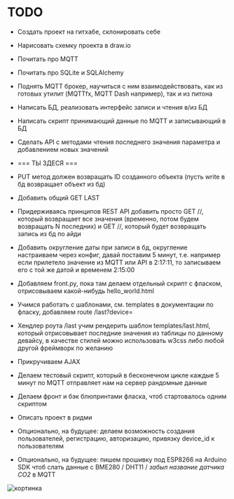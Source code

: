 # TODO

- Создать проект на гитхабе, склонировать себе
- Нарисовать схемку проекта в draw.io
- Почитать про MQTT
- Почитать про SQLite и SQLAlchemy
- Поднять MQTT брокер, научиться с ним взаимодействовать, как из готовых утилит (MQTTfx, MQTT Dash например), так и из питона
- Написать БД, реализовать интерфейс записи и чтения в/из БД
- Написать скрипт принимающий данные по MQTT и записывающий в БД
- Сделать API с методами чтения последнего значения параметра и добавлением новых значений
- === ТЫ ЗДЕСЯ ===
- PUT метод должен возвращать ID созданного объекта (пусть write в бд возвращает объект из бд)
- Добавить общий GET LAST
- Придерживаясь принципов REST API добавить просто GET /<parameter>/, который возвращает все значения (временно, потом будем возвращать N последних) и GET /<parameter>/<id>, который будет возвращать запись из бд по айди
- Добавить округление даты при записи в бд, округление настраиваем через конфиг, давай поставим 5 минут, т.е. например если прилетело значение из MQTT или API в 2:17:11, то записываем его с той же датой и временем 2:15:00
- Добавляем front.py, пока там делаем отдельный скрипт с фласком, отрисовываем какой-нибудь hello_world.html
- Учимся работать с шаблонами, см. templates в документации по фласку, добавляем route /last?device=<device>
- Хендлер роута /last учим рендерить шаблон templates/last.html, который отрисовывает последние значения из таблицы по данному девайсу, в качестве стилей можно использовать w3css либо любой другой фреймворк по желанию
- Прикручиваем AJAX
- Делаем тестовый скрипт, который в бесконечном цикле каждые 5 минут по MQTT отправляет нам на сервер рандомные данные
- Делаем фронт и бэк блюпринтами фласка, чтоб стартовалось одним скриптом
- Описать проект в ридми

- Опционально, на будущее: делаем возможность создания пользователей, регистрацию, авторизацию, привязку device_id к пользователям
- Опционально, на будущее: пишем прошивку под ESP8266 на Arduino SDK чтоб слать данные с BME280 / DHT11 / *забыл название датчика СО2* в MQTT



![кортинка](https://scientificrussia.ru/images/b/teb-medium.jpg)
